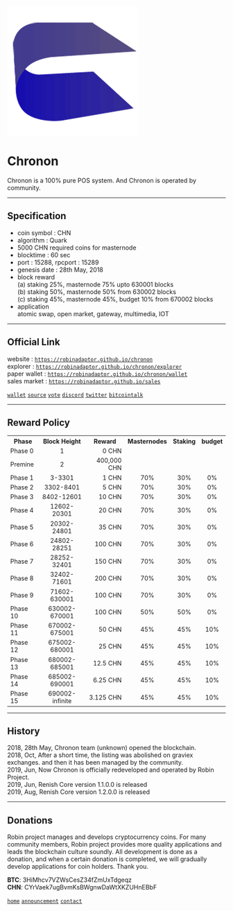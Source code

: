 ![](https://github.com/robinadaptor/logo/blob/master/chronon.png)   

# Chronon
  
Chronon is a 100% pure POS system. And Chronon is operated by community.
  
***
## Specification  
  
* coin symbol : CHN  
* algorithm : Quark  
* 5000 CHN required coins for masternode  
* blocktime : 60 sec  
* port : 15288, rpcport : 15289  
* genesis date : 28th May, 2018  
* block reward  
  (a) staking 25%, masternode 75% upto 630001 blocks   
  (b) staking 50%, masternode 50% from 630002 blocks   
  (c) staking 45%, masternode 45%, budget 10% from 670002 blocks   
* application   
  atomic swap, open market, gateway, multimedia, IOT
  
***
## Official Link  
  
website : [`https://robinadaptor.github.io/chronon`](https://robinadaptor.github.io/chronon)      
explorer : [`https://robinadaptor.github.io/chronon/explorer`](https://robinadaptor.github.io/chronon/explorer)   
paper wallet : [`https://robinadaptor.github.io/chronon/wallet`](https://robinadaptor.github.io/chronon/wallet)   
sales market : [`https://robinadaptor.github.io/sales`](https://robinadaptor.github.io/sales)   
  
[`wallet`](https://github.com/robinadaptor/chronon/releases) [`source`](https://github.com/robinadaptor/chronon) [`vote`](https://robinadaptor.github.io/chronon/vote) [`discord`](https://discord.gg/zYvFFJU) [`twitter`](https://twitter.com/robinadaptor) [`bitcointalk`](https://bitcointalk.org/index.php?topic=5149230)         

***
## Reward Policy  

<table>
<th>Phase</th><th>Block Height</th><th>Reward</th><th>Masternodes</th><th>Staking</th><th>budget</th>
<tr><td>Phase 0</td><td align="center">1</td><td align="right">0 CHN</td><td align="center"></td><td align="center"></td><td align="center"></td></tr>
<tr><td>Premine</td><td align="center">2</td><td align="right">400,000 CHN</td><td align="center"></td><td align="center"></td><td align="center"></td></tr>
<tr><td>Phase 1</td><td align="center">3-3301</td><td align="right">1 CHN</td><td align="center">70%</td><td align="center">30%</td><td align="center">0%</td></tr>
<tr><td>Phase 2</td><td align="center">3302-8401</td><td align="right">5 CHN</td><td align="center">70%</td><td align="center">30%</td><td align="center">0%</td></tr>
<tr><td>Phase 3</td><td align="center">8402-12601</td><td align="right">10 CHN</td><td align="center">70%</td><td align="center">30%</td><td align="center">0%</td></tr>
<tr><td>Phase 4</td><td align="center">12602-20301</td><td align="right">20 CHN</td><td align="center">70%</td><td align="center">30%</td><td align="center">0%</td></tr>
<tr><td>Phase 5</td><td align="center">20302-24801</td><td align="right">35 CHN</td><td align="center">70%</td><td align="center">30%</td><td align="center">0%</td></tr>
<tr><td>Phase 6</td><td align="center">24802-28251</td><td align="right">100 CHN</td><td align="center">70%</td><td align="center">30%</td><td align="center">0%</td></tr>
<tr><td>Phase 7</td><td align="center">28252-32401</td><td align="right">150 CHN</td><td align="center">70%</td><td align="center">30%</td><td align="center">0%</td></tr>
<tr><td>Phase 8</td><td align="center">32402-71601</td><td align="right">200 CHN</td><td align="center">70%</td><td align="center">30%</td><td align="center">0%</td></tr>
<tr><td>Phase 9</td><td align="center">71602-630001</td><td align="right">100 CHN</td><td align="center">70%</td><td align="center">30%</td><td align="center">0%</td></tr>
<tr><td>Phase 10</td><td align="center">630002-670001</td><td align="right">100 CHN</td><td align="center">50%</td><td align="center">50%</td><td align="center">0%</td></tr>
<tr><td>Phase 11</td><td align="center">670002-675001</td><td align="right">50 CHN</td><td align="center">45%</td><td align="center">45%</td><td align="center">10%</td></tr>
<tr><td>Phase 12</td><td align="center">675002-680001</td><td align="right">25 CHN</td><td align="center">45%</td><td align="center">45%</td><td align="center">10%</td></tr>
<tr><td>Phase 13</td><td align="center">680002-685001</td><td align="right">12.5 CHN</td><td align="center">45%</td><td align="center">45%</td><td align="center">10%</td></tr>
<tr><td>Phase 14</td><td align="center">685002-690001</td><td align="right">6.25 CHN</td><td align="center">45%</td><td align="center">45%</td><td align="center">10%</td></tr>
<tr><td>Phase 15</td><td align="center">690002-infinite</td><td align="right">3.125 CHN</td><td align="center">45%</td><td align="center">45%</td><td align="center">10%</td></tr>
</table>

***
## History  
  
2018, 28th May, Chronon team (unknown) opened the blockchain.  
2018, Oct, After a short time, the listing was abolished on graviex exchanges. and then it has been managed by the community.  
2019, Jun, Now Chronon is officially redeveloped and operated by Robin Project.  
2019, Jun, Renish Core version 1.1.0.0 is released   
2019, Aug, Renish Core version 1.2.0.0 is released   

***
## Donations 
  
Robin project manages and develops cryptocurrency coins. For many community members, Robin project provides more quality applications and leads the blockchain culture soundly. All development is done as a donation, and when a certain donation is completed, we will gradually develop applications for coin holders. Thank you.  
  
**BTC**: 3HiMhcv7VZWsCesZ34fZmUxTdgeqz    
**CHN**: CYrVaek7ugBvmKsBWgnwDaWtXKZUHnEBbF  
  
[`home`](https://github.com/robinadaptor)  [`announcement`](https://github.com/robinadaptor/announcement)  [`contact`](https://github.com/robinadaptor/POS-helper)  